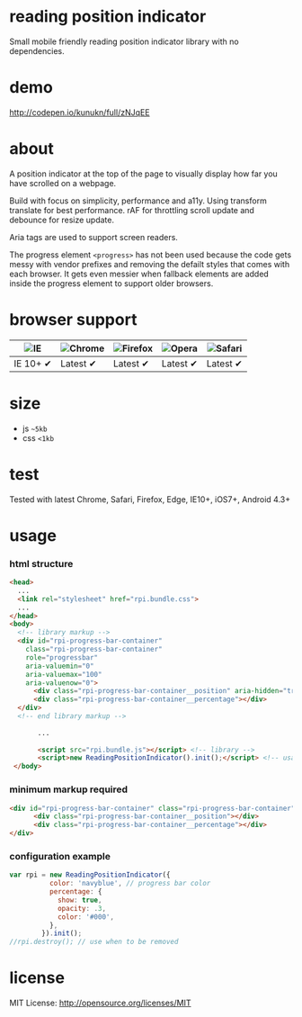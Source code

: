 # reading position indicator
Small mobile friendly reading position indicator library with no dependencies.

# demo
http://codepen.io/kunukn/full/zNJqEE

# about
A position indicator at the top of the page to visually display how far you have scrolled on a webpage.

Build with focus on simplicity, performance and a11y. 
Using transform translate for best performance. rAF for throttling scroll update and debounce for resize update. 

Aria tags are used to support screen readers. 

The progress element `<progress>` has not been used because the code gets messy with vendor prefixes and removing the defailt styles that comes with each browser. It gets even messier when fallback elements are added inside the progress element to support older browsers.


# browser support

![IE](https://cloud.githubusercontent.com/assets/398893/3528325/20373e76-078e-11e4-8e3a-1cb86cf506f0.png) | ![Chrome](https://cloud.githubusercontent.com/assets/398893/3528328/23bc7bc4-078e-11e4-8752-ba2809bf5cce.png) | ![Firefox](https://cloud.githubusercontent.com/assets/398893/3528329/26283ab0-078e-11e4-84d4-db2cf1009953.png) | ![Opera](https://cloud.githubusercontent.com/assets/398893/3528330/27ec9fa8-078e-11e4-95cb-709fd11dac16.png) | ![Safari](https://cloud.githubusercontent.com/assets/398893/3528331/29df8618-078e-11e4-8e3e-ed8ac738693f.png)
--- | --- | --- | --- | --- |
IE 10+ ✔ | Latest ✔ | Latest ✔ | Latest ✔ | Latest ✔ |


# size
* js `~5kb`
* css `<1kb`

# test
Tested with latest Chrome, Safari, Firefox, Edge, IE10+, iOS7+, Android 4.3+

# usage

### html structure

```html
<head>
  ...
  <link rel="stylesheet" href="rpi.bundle.css">
  ...
</head>
<body>
  <!-- library markup -->
  <div id="rpi-progress-bar-container" 
    class="rpi-progress-bar-container" 
    role="progressbar" 
    aria-valuemin="0" 
    aria-valuemax="100"
    aria-valuenow="0">
      <div class="rpi-progress-bar-container__position" aria-hidden="true"></div>
      <div class="rpi-progress-bar-container__percentage"></div>
  </div>
  <!-- end library markup -->
  
       ...          
       
       <script src="rpi.bundle.js"></script> <!-- library -->
       <script>new ReadingPositionIndicator().init();</script> <!-- usage -->
 </body>
```

### minimum markup required

```html
<div id="rpi-progress-bar-container" class="rpi-progress-bar-container">
      <div class="rpi-progress-bar-container__position"></div>
      <div class="rpi-progress-bar-container__percentage"></div>
</div>
```

### configuration example

```javascript
var rpi = new ReadingPositionIndicator({
          color: 'navyblue', // progress bar color
          percentage: {
            show: true,
            opacity: .3,
            color: '#000',
          },
        }).init();
//rpi.destroy(); // use when to be removed
```


# license

MIT License: http://opensource.org/licenses/MIT
